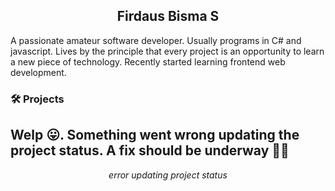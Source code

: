 <h2 align="center">Firdaus Bisma S</h2>
A passionate amateur software developer. Usually programs in C# and javascript. Lives by the principle that every project is an opportunity to learn a new piece of technology. Recently started learning frontend web development.

### 🛠 Projects
Welp 😛. Something went wrong updating the project status. A fix should be underway 👷‍♀️
---
*<p align="center">error updating project status</p>*
